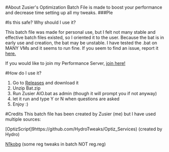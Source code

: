 #About
Zusier's Optimization Batch File is made to boost your performance and decrease time setting up all my tweaks. ###Ple

#Is this safe? Why should I use it?

This batch file was made for personal use, but I felt not many stable and effective batch files existed, so I oriented it to the user.
Because the bat is in early use and creation, the bat may be unstable. I have tested the .bat on MANY VMs and it seems to run fine. If you seem to find an issue, report it [here.](https://github.com/Zusier/Zusiers-optimization-Batch/issues) 


If you would like to join my Performance Server, [join here!](https://discord.gg/kFk22j2)

#How do I use it?
1. Go to [Releases](https://github.com/Zusier/Zusiers-optimization-Batch/releases) and download it
2. Unzip Bat.zip 
3. Run Zusier AIO.bat as admin (though it will prompt you if not anyway)
4. let it run and type Y or N when questions are asked
5. Enjoy :)

#Credits
This batch file has been created by Zusier (me) but I have used multiple sources:

[OptizScript]9https://github.com/HydroTweaks/Optiz_Services) (created by Hydro) 

[N1kobg](https://n1kobg.blogspot.com/) (some reg tweaks in batch NOT reg.reg)
